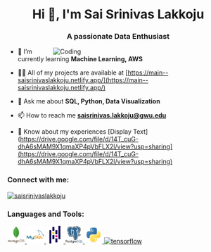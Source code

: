 <h1 align="center">Hi 👋, I'm Sai Srinivas Lakkoju</h1>
<h3 align="center">A passionate Data Enthusiast</h3>
<img align="right" alt="Coding" width="400" src="https://github.com/user-attachments/assets/467c1661-1bcf-41ba-a0c0-64a18286b465">

- 🌱 I’m currently learning **Machine Learning, AWS**

- 👨‍💻 All of my projects are available at [https://main--saisrinivaslakkoju.netlify.app/](https://main--saisrinivaslakkoju.netlify.app/)

- 💬 Ask me about **SQL, Python, Data Visualization**

- 📫 How to reach me **saisrinivas.lakkoju@gwu.edu**

- 📄 Know about my experiences [Display Text](https://drive.google.com/file/d/14T_cuG-dhA6sMAM9X1qmaXP4pVbFLX2l/view?usp=sharing](https://drive.google.com/file/d/14T_cuG-dhA6sMAM9X1qmaXP4pVbFLX2l/view?usp=sharing)

<h3 align="left">Connect with me:</h3>
<p align="left">
<a href="https://linkedin.com/in/saisrinivaslakkoju" target="blank"><img align="center" src="https://raw.githubusercontent.com/rahuldkjain/github-profile-readme-generator/master/src/images/icons/Social/linked-in-alt.svg" alt="saisrinivaslakkoju" height="30" width="40" /></a>
</p>

<h3 align="left">Languages and Tools:</h3>
<p align="left"> <a href="https://www.mongodb.com/" target="_blank" rel="noreferrer"> <img src="https://raw.githubusercontent.com/devicons/devicon/master/icons/mongodb/mongodb-original-wordmark.svg" alt="mongodb" width="40" height="40"/> </a> <a href="https://www.mysql.com/" target="_blank" rel="noreferrer"> <img src="https://raw.githubusercontent.com/devicons/devicon/master/icons/mysql/mysql-original-wordmark.svg" alt="mysql" width="40" height="40"/> </a> <a href="https://pandas.pydata.org/" target="_blank" rel="noreferrer"> <img src="https://raw.githubusercontent.com/devicons/devicon/2ae2a900d2f041da66e950e4d48052658d850630/icons/pandas/pandas-original.svg" alt="pandas" width="40" height="40"/> </a> <a href="https://www.postgresql.org" target="_blank" rel="noreferrer"> <img src="https://raw.githubusercontent.com/devicons/devicon/master/icons/postgresql/postgresql-original-wordmark.svg" alt="postgresql" width="40" height="40"/> </a> <a href="https://www.python.org" target="_blank" rel="noreferrer"> <img src="https://raw.githubusercontent.com/devicons/devicon/master/icons/python/python-original.svg" alt="python" width="40" height="40"/> </a> <a href="https://www.tensorflow.org" target="_blank" rel="noreferrer"> <img src="https://www.vectorlogo.zone/logos/tensorflow/tensorflow-icon.svg" alt="tensorflow" width="40" height="40"/> </a> </p>
